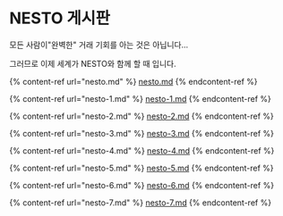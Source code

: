 # NESTO 게시판

모든 사람이"완벽한" 거래 기회를 아는 것은 아닙니다...

그러므로 이제 세계가 NESTO와 함께 할 때 입니다.

{% content-ref url="nesto.md" %}
[nesto.md](nesto.md)
{% endcontent-ref %}

{% content-ref url="nesto-1.md" %}
[nesto-1.md](nesto-1.md)
{% endcontent-ref %}

{% content-ref url="nesto-2.md" %}
[nesto-2.md](nesto-2.md)
{% endcontent-ref %}

{% content-ref url="nesto-3.md" %}
[nesto-3.md](nesto-3.md)
{% endcontent-ref %}

{% content-ref url="nesto-4.md" %}
[nesto-4.md](nesto-4.md)
{% endcontent-ref %}

{% content-ref url="nesto-5.md" %}
[nesto-5.md](nesto-5.md)
{% endcontent-ref %}

{% content-ref url="nesto-6.md" %}
[nesto-6.md](nesto-6.md)
{% endcontent-ref %}

{% content-ref url="nesto-7.md" %}
[nesto-7.md](nesto-7.md)
{% endcontent-ref %}
